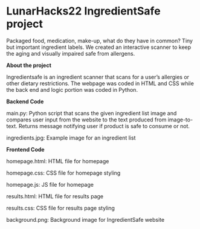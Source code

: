 # LunarHacks22 IngredientSafe project

Packaged food, medication, make-up, what do they have in common? Tiny but important ingredient labels. We created an interactive scanner to keep the aging and visually impaired safe from allergens.

**About the project**

Ingredientsafe is an ingredient scanner that scans for a user’s allergies or other dietary restrictions. The webpage was coded in HTML and CSS while the back end and logic portion was coded in Python. 

**Backend Code**

main.py: Python script that scans the given ingredient list image and compares user input from the website to the text produced from image-to-text. Returns message notifying user if product is safe to consume or not.

ingredients.jpg: Example image for an ingredient list

**Frontend Code**

homepage.html: HTML file for homepage

homepage.css: CSS file for homepage styling

homepage.js: JS file for homepage

results.html: HTML file for results page

results.css: CSS file for results page styling

background.png: Background image for IngredientSafe website
